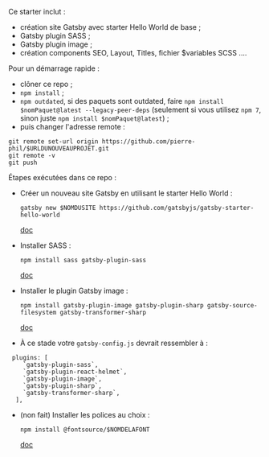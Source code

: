 Ce starter inclut :

- création site Gatsby avec starter Hello World de base ;
- Gatsby plugin SASS ;
- Gatsby plugin image ;
- création components SEO, Layout, Titles, fichier $variables SCSS ....

Pour un démarrage rapide :

- clôner ce repo ;
- `npm install` ;
- `npm outdated`, si des paquets sont outdated, faire `npm install $nomPaquet@latest --legacy-peer-deps` (seulement si vous utilisez `npm 7`, sinon juste `npm install $nomPaquet@latest`) ;
- puis changer l'adresse remote :

```
git remote set-url origin https://github.com/pierre-phil/$URLDUNOUVEAUPROJET.git
git remote -v
git push
```

Étapes exécutées dans ce repo :

- Créer un nouveau site Gatsby en utilisant le starter Hello World :

  `gatsby new $NOMDUSITE https://github.com/gatsbyjs/gatsby-starter-hello-world`

  [doc](https://www.gatsbyjs.com/docs/tutorial/part-zero/)

- Installer SASS :

  `npm install sass gatsby-plugin-sass`

  [doc](https://www.gatsbyjs.com/docs/how-to/styling/sass/)

- Installer le plugin Gatsby image :

  `npm install gatsby-plugin-image gatsby-plugin-sharp gatsby-source-filesystem gatsby-transformer-sharp`

  [doc](https://www.gatsbyjs.com/docs/how-to/images-and-media/using-gatsby-plugin-image/)

- À ce stade votre `gatsby-config.js` devrait ressembler à :

```
 plugins: [
    `gatsby-plugin-sass`,
    `gatsby-plugin-react-helmet`,
    `gatsby-plugin-image`,
    `gatsby-plugin-sharp`,
    `gatsby-transformer-sharp`,
  ],
```

- (non fait) Installer les polices au choix :

  `npm install @fontsource/$NOMDELAFONT`

  [doc](https://github.com/fontsource/fontsource/tree/master/packages)

